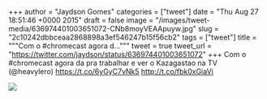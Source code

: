 
+++
author = "Jaydson Gomes"
categories = ["tweet"]
date = "Thu Aug 27 18:51:46 +0000 2015"
draft = false
image = "/images/tweet-media/636974401003651072-CNb8moyVEAApuyw.jpg"
slug = "2c10242dbbceaa2868898a3ef546247b15f56cb2"
tags = ["tweet"]
title = """Com o #chromecast agora d..."""
tweet = true
tweet_url = "https://twitter.com/jaydson/status/636974401003651072"
+++
Com o #chromecast agora da pra trabalhar e ver o Kazagastao na TV (@heavylero) https://t.co/6yGyC7vNk5 http://t.co/fbk0xGiaVi

![](/images/tweet-media/636974401003651072-CNb8moyVEAApuyw.jpg)